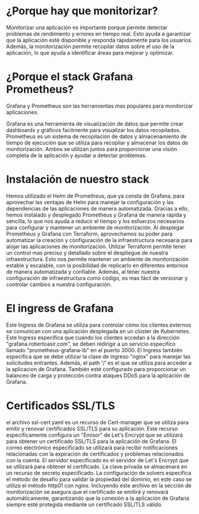 # ¿Porque hay que monitorizar?

Monitorizar una aplicación es importante porque permite detectar problemas de rendimiento y errores en tiempo real. Esto ayuda a garantizar que la aplicación esté disponible y responda rápidamente para los usuarios. Además, la monitorización permite recopilar datos sobre el uso de la aplicación, lo que ayuda a identificar áreas para mejorar y optimizar.

# ¿Porque el stack Grafana Prometheus?

Grafana y Prometheus son las herramientas mas populares para monitorizar aplicaciones. 

Grafana es una herramienta de visualización de datos que permite crear dashboards y gráficos facilmente para visualizar los datos recopilados. 
Prometheus es un sistema de recopilación de datos y almacenamiento de tiempo de ejecución que se utiliza para recopilar y almacenar los datos de monitorización.
Ambos se utilizan juntos para proporcionar una visión completa de la aplicación y ayudar a detectar problemas.

# Instalación de nuestro stack

Hemos utilizado el Helm de Prometheus, que ya consta de Grafana, para aprovechar las ventajas de Helm para manejar la configuración y las dependencias de las aplicaciones de manera automatizada. Gracias a ello, hemos instalado y desplegado Prometheus y Grafana de manera rápida y sencilla, lo que nos ayuda a reducir el tiempo y los esfuerzos necesarios para configurar y mantener un ambiente de monitorización.
Al desplegar Prometheus y Grafana con Terraform, aprovechamos su poder para automatizar la creación y configuración de la infraestructura necesaria para alojar las aplicaciones de monitorización. Utilizar Terraform permite tener un control mas preciso y detallado sobre el despliegue de nuestra infraestructura. Esto nos permite mantener un ambiente de monitorización estable y escalable, con la posibilidad de replicarlo en diferentes entornos de manera automatizada y confiable. Además, al tener nuestra configuración de infraestructura como código, es mas fácil de versionar y controlar cambios a nuestra configuración.

# El ingress de Grafana

Este Ingress de Grafana se utiliza para controlar cómo los clientes externos se comunican con una aplicación desplegada en un clúster de Kubernetes. Este Ingress especifica que cuando los clientes accedan a la dirección "grafana.robertoasir.com", se deben redirigir a un servicio específico llamado "prometheus-grafana-lb" en el puerto 3000.
El Ingress también especifica que se debe utilizar la clase de ingreso "nginx" para manejar las solicitudes entrantes. Además, el path '/' es el que se utiliza para acceder a la aplicacion de Grafana. También esté configurado para proporcionar un balanceo de carga y protección contra ataques DDoS para la aplicación de Grafana.

# Certificados SSL/TLS
 el archivo ssl-cert.yaml es un recurso de Cert-manager que se utiliza para emitir y renovar certificados SSL/TLS para su aplicación. Este recurso específicamente configura un "Emisor" de Let's Encrypt que se utilizará para obtener un certificado SSL/TLS para la aplicación de Grafana.
El correo electrónico especificado se utilizará para recibir notificaciones relacionadas con la expiración de certificados y problemas relacionados con la cuenta. El servidor especificado es el servidor de Let's Encrypt que se utilizará para obtener el certificado. La clave privada se almacenará en un recurso de secreto especificado. La configuración de solvers especifica el método de desafío para validar la propiedad del dominio, en este caso se utiliza el método http01 con nginx.
Incluyendo este archivo en la sección de monitorización se asegura que el certificado se emitirá y renovará automáticamente, garantizando que la conexión a la aplicación de Grafana siempre esté protegida mediante un certificado SSL/TLS válido.
